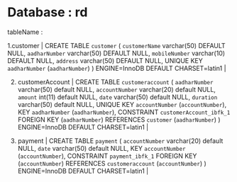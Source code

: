 # Database : rd

tableName : 
 
 1.customer | CREATE TABLE `customer` (
  `customerName` varchar(50) DEFAULT NULL,
  `aadharNumber` varchar(50) DEFAULT NULL,
  `mobileNumber` varchar(10) DEFAULT NULL,
  `address` varchar(50) DEFAULT NULL,
  UNIQUE KEY `aadharNumber` (`aadharNumber`)
) ENGINE=InnoDB DEFAULT CHARSET=latin1 |

  
  2. customerAccount | 
       CREATE TABLE `customeraccount` (
  `aadharNumber` varchar(50) default NULL,
  `accountNumber` varchar(20) default NULL,
  `amount` int(11) default NULL,
  `date` varchar(50) default NULL,
  `duration` varchar(50) default NULL,
  UNIQUE KEY `accountNumber` (`accountNumber`),
  KEY `aadharNumber` (`aadharNumber`),
  CONSTRAINT `customerAccount_ibfk_1` FOREIGN KEY (`aadharNumber`) REFERENCES `customer` (`aadharNumber`)
) ENGINE=InnoDB DEFAULT CHARSET=latin1 |

        
  3. payment | CREATE TABLE `payment` (
  `accountNumber` varchar(20) default NULL,
  `date` varchar(50) default NULL,
  KEY `accountNumber` (`accountNumber`),
  CONSTRAINT `payment_ibfk_1` FOREIGN KEY (`accountNumber`) REFERENCES `customeraccount` (`accountNumber`)
) ENGINE=InnoDB DEFAULT CHARSET=latin1 |
